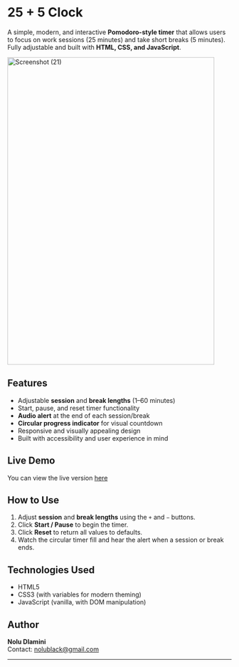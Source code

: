 # 25 + 5 Clock

A simple, modern, and interactive **Pomodoro-style timer** that allows users to focus on work sessions (25 minutes) and take short breaks (5 minutes). Fully adjustable and built with **HTML, CSS, and JavaScript**.

<img width="465" height="691" alt="Screenshot (21)" src="https://github.com/user-attachments/assets/5f86c89d-54b3-43f1-9aec-2424a9383343" />

## Features

- Adjustable **session** and **break lengths** (1–60 minutes)
- Start, pause, and reset timer functionality
- **Audio alert** at the end of each session/break
- **Circular progress indicator** for visual countdown
- Responsive and visually appealing design
- Built with accessibility and user experience in mind

## Live Demo

You can view the live version [here](https://noludlamini.github.io/25-5-clock/)

## How to Use

1. Adjust **session** and **break lengths** using the `+` and `−` buttons.  
2. Click **Start / Pause** to begin the timer.  
3. Click **Reset** to return all values to defaults.  
4. Watch the circular timer fill and hear the alert when a session or break ends.

## Technologies Used

- HTML5  
- CSS3 (with variables for modern theming)  
- JavaScript (vanilla, with DOM manipulation)  

## Author

**Nolu Dlamini**  
Contact: [nolublack@gmail.com](mailto:nolublack@gmail.com)

---

